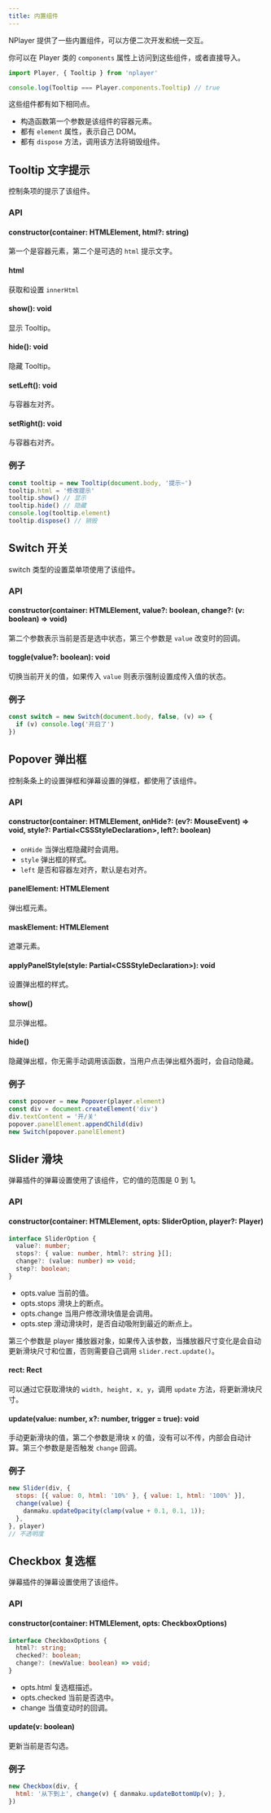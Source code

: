 ```yaml
---
title: 内置组件
---
```


NPlayer 提供了一些内置组件，可以方便二次开发和统一交互。

你可以在 Player 类的 `components` 属性上访问到这些组件，或者直接导入。

```js
import Player, { Tooltip } from 'nplayer'

console.log(Tooltip === Player.components.Tooltip) // true
```

这些组件都有如下相同点。

- 构造函数第一个参数是该组件的容器元素。
- 都有 `element` 属性，表示自己 DOM。
- 都有 `dispose` 方法，调用该方法将销毁组件。

## Tooltip 文字提示

控制条项的提示了该组件。

### API

#### constructor(container: HTMLElement, html?: string)

第一个是容器元素，第二个是可选的 `html` 提示文字。

#### html

获取和设置 `innerHtml`

#### show(): void

显示 Tooltip。

#### hide(): void

隐藏 Tooltip。

#### setLeft(): void

与容器左对齐。

#### setRight(): void

与容器右对齐。

### 例子

```js
const tooltip = new Tooltip(document.body, '提示~')
tooltip.html = '修改提示'
tooltip.show() // 显示
tooltip.hide() // 隐藏
console.log(tooltip.element)
tooltip.dispose() // 销毁
```

## Switch 开关

switch 类型的设置菜单项使用了该组件。

### API

#### constructor(container: HTMLElement, value?: boolean, change?: (v: boolean) => void)

第二个参数表示当前是否是选中状态，第三个参数是 `value` 改变时的回调。

#### toggle(value?: boolean): void

切换当前开关的值，如果传入 `value` 则表示强制设置成传入值的状态。

### 例子

```js
const switch = new Switch(document.body, false, (v) => {
  if (v) console.log('开启了')
})
```

## Popover 弹出框

控制条条上的设置弹框和弹幕设置的弹框，都使用了该组件。

### API

#### constructor(container: HTMLElement, onHide?: (ev?: MouseEvent) => void, style?: Partial\<CSSStyleDeclaration\>, left?: boolean)
  
- `onHide` 当弹出框隐藏时会调用。
- `style` 弹出框的样式。
- `left` 是否和容器左对齐，默认是右对齐。

#### panelElement: HTMLElement

弹出框元素。

#### maskElement: HTMLElement

遮罩元素。

#### applyPanelStyle(style: Partial\<CSSStyleDeclaration\>): void
  
设置弹出框的样式。

#### show()

显示弹出框。

#### hide()

隐藏弹出框，你无需手动调用该函数，当用户点击弹出框外面时，会自动隐藏。

### 例子

```js
const popover = new Popover(player.element)
const div = document.createElement('div')
div.textContent = '开/关'
popover.panelElement.appendChild(div)
new Switch(popover.panelElement)
```

## Slider 滑块

弹幕插件的弹幕设置使用了该组件，它的值的范围是 0 到 1。

### API

#### constructor(container: HTMLElement, opts: SliderOption, player?: Player)

```typescript
interface SliderOption {
  value?: number;
  stops?: { value: number, html?: string }[];
  change?: (value: number) => void;
  step?: boolean;
}
```

- opts.value 当前的值。
- opts.stops 滑块上的断点。
- opts.change 当用户修改滑块值是会调用。
- opts.step 滑动滑块时，是否自动吸附到最近的断点上。

第三个参数是 player 播放器对象，如果传入该参数，当播放器尺寸变化是会自动更新滑块尺寸和位置，否则需要自己调用 `slider.rect.update()`。

#### rect: Rect

可以通过它获取滑块的 `width, height, x, y`，调用 `update` 方法，将更新滑块尺寸。

#### update(value: number, x?: number, trigger = true): void

手动更新滑块的值，第二个参数是滑块 x 的值，没有可以不传，内部会自动计算。第三个参数是是否触发 `change` 回调。

### 例子

```js
new Slider(div, {
  stops: [{ value: 0, html: '10%' }, { value: 1, html: '100%' }],
  change(value) {
    danmaku.updateOpacity(clamp(value + 0.1, 0.1, 1));
  },
}, player)
// 不透明度
```

## Checkbox 复选框

弹幕插件的弹幕设置使用了该组件。

### API

#### constructor(container: HTMLElement, opts: CheckboxOptions)

```typescript
interface CheckboxOptions {
  html?: string;
  checked?: boolean;
  change?: (newValue: boolean) => void;
}
```

- opts.html 复选框描述。
- opts.checked 当前是否选中。
- change 当值变动时的回调。

#### update(v: boolean)

更新当前是否勾选。

### 例子

```js
new Checkbox(div, {
  html: '从下到上', change(v) { danmaku.updateBottomUp(v); },
})
```
